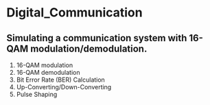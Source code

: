 # Digital_Communication
## Simulating a communication system with 16-QAM modulation/demodulation. 
1) 16-QAM modulation
2) 16-QAM demodulation
3) Bit Error Rate (BER) Calculation
4) Up-Converting/Down-Converting
5) Pulse Shaping

